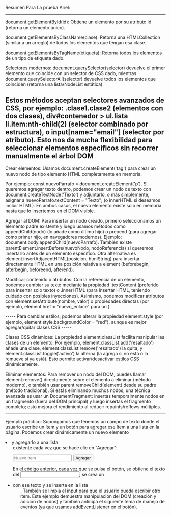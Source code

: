 Resumen Para La prueba Ariel:

---------------------------------------------------------------------------------------------------------
document.getElementById(id): Obtiene un elemento por su atributo id (retorna un elemento único).

document.getElementsByClassName(clase): Retorna una HTMLCollection (similar a un arreglo) de todos los elementos que tengan esa clase.

document.getElementsByTagName(etiqueta): Retorna todos los elementos de un tipo de etiqueta dado.

Selectores modernos: document.querySelector(selector) devuelve el primer elemento que coincide con un selector de CSS dado, mientras document.querySelectorAll(selector) devuelve todos los elementos que coinciden (retorna una lista/NodeList estática).

 Estos métodos aceptan selectores avanzados de CSS, por ejemplo: .clase1.clase2 (elementos con dos clases), div#contenedor > ul.lista li.item:nth-child(2) (selector combinado por estructura), o input[name="email"] (selector por atributo). Esto nos da mucha flexibilidad para seleccionar elementos específicos sin recorrer manualmente el árbol DOM
----------------------------------------------------------------------------------------------------------
Crear elementos: Usamos document.createElement('tag') para crear un nuevo nodo de tipo elemento HTML completamente en memoria. 

Por ejemplo: const nuevoParrafo = document.createElement('p'). Si queremos agregar texto dentro, podemos crear un nodo de texto con document.createTextNode('Texto') y adjuntarlo, o más simplemente, asignar a nuevoParrafo.textContent = "Texto"; (o innerHTML si deseamos incluir HTML). En ambos casos, el nuevo elemento existe solo en memoria hasta que lo insertemos en el DOM visible.

Agregar al DOM: Para insertar un nodo creado, primero seleccionamos un elemento padre existente y luego usamos métodos como appendChild(nodo) (lo añade como último hijo) o prepend (para agregar como primer hijo, en navegadores modernos). Ejemplo: document.body.appendChild(nuevoParrafo). 
También existe parentElement.insertBefore(nuevoNodo, nodoReferencia) si queremos insertarlo antes de un elemento específico. Otra alternativa es element.insertAdjacentHTML(posición, htmlString) para insertar directamente HTML en una posición relativa a element (beforebegin, afterbegin, beforeend, afterend).

Modificar contenido o atributos: Con la referencia de un elemento, podemos cambiar su texto mediante la propiedad .textContent (preferido para insertar solo texto) o .innerHTML (para insertar HTML, teniendo cuidado con posibles inyecciones). 
Asimismo, podemos modificar atributos con element.setAttribute(nombre, valor) o propiedades directas (por ejemplo, element.href = "nuevo_enlace" para un <a>).

----- Para cambiar estilos, podemos alterar la propiedad element.style (por ejemplo, element.style.backgroundColor = "red"), aunque es mejor agregar/quitar clases CSS.-----


Clases CSS dinámicas: La propiedad element.classList facilita manipular las clases de un elemento. Por ejemplo, element.classList.add('resaltado') añade una clase, element.classList.remove('resaltado') la quita, y element.classList.toggle('activo') la alterna (la agrega si no está o la remueve si ya está). Esto permite activar/desactivar estilos CSS dinámicamente.



Eliminar elementos: Para remover un nodo del DOM, puedes llamar element.remove() directamente sobre el elemento a eliminar (método moderno), o también usar parent.removeChild(element) desde su padre (método tradicional). Si estás eliminando muchos nodos, una técnica avanzada es usar un DocumentFragment: insertas temporalmente nodos en un fragmento (fuera del DOM principal) y luego insertas el fragmento completo; esto mejora el rendimiento al reducir repaints/reflows múltiples.

-------------------------------------------------------------------------------------------------------------------------

Ejemplo práctico: Supongamos que tenemos un campo de texto donde el usuario escribe un ítem y un botón para agregar ese ítem a una lista en la página. Podemos crear dinámicamente un nuevo elemento <li> y agregarlo a una lista <ul> existente cada vez que se hace clic en "Agregar":

<input type="text" id="itemInput" placeholder="Nuevo ítem">
<button id="addItemBtn">Agregar</button>
<ul id="lista"></ul>

<script> const input = document.getElementById('itemInput'); 
const lista = document.getElementById('lista'); 

document.getElementById('addItemBtn').addEventListener('click', () => 
const texto = input.value.trim();
     if (texto !== "")){ 
            const li = document.createElement('li');// Crear nuevo elemento
            li.textContent = texto;
            lista.appendChild(li); // Establecer su texto interno lista.appendChild(li);
             input.value = "";  // Insertarlo como hijo al final de la lista
            }
</script>       

En el código anterior, cada vez que se pulsa el botón, se obtiene el texto del <input>, se crea un <li> con ese texto y se inserta en la lista <ul id="lista">. También se limpia el input para que el usuario pueda escribir otro ítem. Este ejemplo demuestra manipulación del DOM (creación y adición de nodos) y también anticipa el siguiente tema de manejo de eventos (ya que usamos addEventListener en el botón).